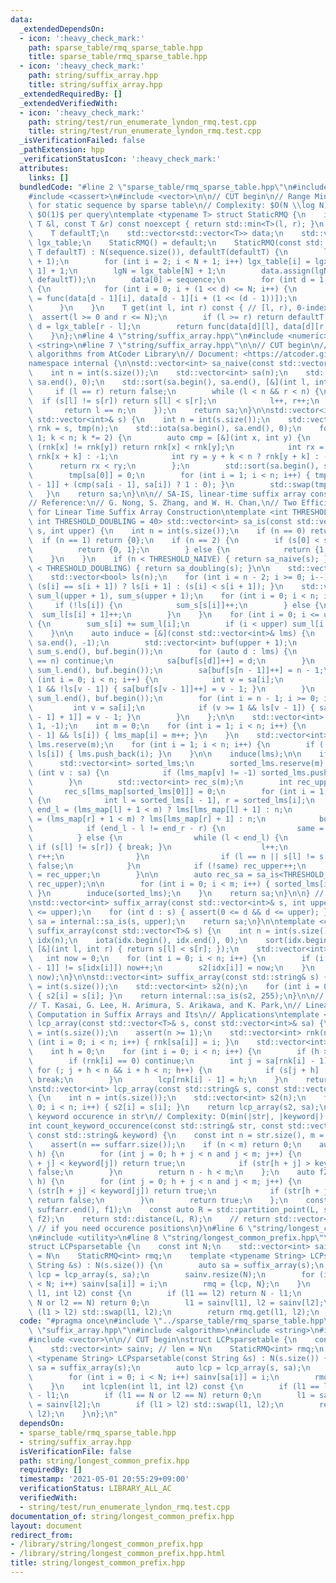 ```yaml
---
data:
  _extendedDependsOn:
  - icon: ':heavy_check_mark:'
    path: sparse_table/rmq_sparse_table.hpp
    title: sparse_table/rmq_sparse_table.hpp
  - icon: ':heavy_check_mark:'
    path: string/suffix_array.hpp
    title: string/suffix_array.hpp
  _extendedRequiredBy: []
  _extendedVerifiedWith:
  - icon: ':heavy_check_mark:'
    path: string/test/run_enumerate_lyndon_rmq.test.cpp
    title: string/test/run_enumerate_lyndon_rmq.test.cpp
  _isVerificationFailed: false
  _pathExtension: hpp
  _verificationStatusIcon: ':heavy_check_mark:'
  attributes:
    links: []
  bundledCode: "#line 2 \"sparse_table/rmq_sparse_table.hpp\"\n#include <algorithm>\n\
    #include <cassert>\n#include <vector>\n\n// CUT begin\n// Range Minimum Query\
    \ for static sequence by sparse table\n// Complexity: $O(N \\log N)$ for precalculation,\
    \ $O(1)$ per query\ntemplate <typename T> struct StaticRMQ {\n    inline T func(const\
    \ T &l, const T &r) const noexcept { return std::min<T>(l, r); }\n    int N, lgN;\n\
    \    T defaultT;\n    std::vector<std::vector<T>> data;\n    std::vector<int>\
    \ lgx_table;\n    StaticRMQ() = default;\n    StaticRMQ(const std::vector<T> &sequence,\
    \ T defaultT) : N(sequence.size()), defaultT(defaultT) {\n        lgx_table.resize(N\
    \ + 1);\n        for (int i = 2; i < N + 1; i++) lgx_table[i] = lgx_table[i >>\
    \ 1] + 1;\n        lgN = lgx_table[N] + 1;\n        data.assign(lgN, std::vector<T>(N,\
    \ defaultT));\n        data[0] = sequence;\n        for (int d = 1; d < lgN; d++)\
    \ {\n            for (int i = 0; i + (1 << d) <= N; i++) {\n                data[d][i]\
    \ = func(data[d - 1][i], data[d - 1][i + (1 << (d - 1))]);\n            }\n  \
    \      }\n    }\n    T get(int l, int r) const { // [l, r), 0-indexed\n      \
    \  assert(l >= 0 and r <= N);\n        if (l >= r) return defaultT;\n        int\
    \ d = lgx_table[r - l];\n        return func(data[d][l], data[d][r - (1 << d)]);\n\
    \    }\n};\n#line 4 \"string/suffix_array.hpp\"\n#include <numeric>\n#include\
    \ <string>\n#line 7 \"string/suffix_array.hpp\"\n\n// CUT begin\n// Suffix array\
    \ algorithms from AtCoder Library\n// Document: <https://atcoder.github.io/ac-library/master/document_ja/string.html>\n\
    namespace internal {\n\nstd::vector<int> sa_naive(const std::vector<int>& s) {\n\
    \    int n = int(s.size());\n    std::vector<int> sa(n);\n    std::iota(sa.begin(),\
    \ sa.end(), 0);\n    std::sort(sa.begin(), sa.end(), [&](int l, int r) {\n   \
    \     if (l == r) return false;\n        while (l < n && r < n) {\n          \
    \  if (s[l] != s[r]) return s[l] < s[r];\n            l++, r++;\n        }\n \
    \       return l == n;\n    });\n    return sa;\n}\n\nstd::vector<int> sa_doubling(const\
    \ std::vector<int>& s) {\n    int n = int(s.size());\n    std::vector<int> sa(n),\
    \ rnk = s, tmp(n);\n    std::iota(sa.begin(), sa.end(), 0);\n    for (int k =\
    \ 1; k < n; k *= 2) {\n        auto cmp = [&](int x, int y) {\n            if\
    \ (rnk[x] != rnk[y]) return rnk[x] < rnk[y];\n            int rx = x + k < n ?\
    \ rnk[x + k] : -1;\n            int ry = y + k < n ? rnk[y + k] : -1;\n      \
    \      return rx < ry;\n        };\n        std::sort(sa.begin(), sa.end(), cmp);\n\
    \        tmp[sa[0]] = 0;\n        for (int i = 1; i < n; i++) { tmp[sa[i]] = tmp[sa[i\
    \ - 1]] + (cmp(sa[i - 1], sa[i]) ? 1 : 0); }\n        std::swap(tmp, rnk);\n \
    \   }\n    return sa;\n}\n\n// SA-IS, linear-time suffix array construction\n\
    // Reference:\n// G. Nong, S. Zhang, and W. H. Chan,\n// Two Efficient Algorithms\
    \ for Linear Time Suffix Array Construction\ntemplate <int THRESHOLD_NAIVE = 10,\
    \ int THRESHOLD_DOUBLING = 40> std::vector<int> sa_is(const std::vector<int>&\
    \ s, int upper) {\n    int n = int(s.size());\n    if (n == 0) return {};\n  \
    \  if (n == 1) return {0};\n    if (n == 2) {\n        if (s[0] < s[1]) {\n  \
    \          return {0, 1};\n        } else {\n            return {1, 0};\n    \
    \    }\n    }\n    if (n < THRESHOLD_NAIVE) { return sa_naive(s); }\n    if (n\
    \ < THRESHOLD_DOUBLING) { return sa_doubling(s); }\n\n    std::vector<int> sa(n);\n\
    \    std::vector<bool> ls(n);\n    for (int i = n - 2; i >= 0; i--) { ls[i] =\
    \ (s[i] == s[i + 1]) ? ls[i + 1] : (s[i] < s[i + 1]); }\n    std::vector<int>\
    \ sum_l(upper + 1), sum_s(upper + 1);\n    for (int i = 0; i < n; i++) {\n   \
    \     if (!ls[i]) {\n            sum_s[s[i]]++;\n        } else {\n          \
    \  sum_l[s[i] + 1]++;\n        }\n    }\n    for (int i = 0; i <= upper; i++)\
    \ {\n        sum_s[i] += sum_l[i];\n        if (i < upper) sum_l[i + 1] += sum_s[i];\n\
    \    }\n\n    auto induce = [&](const std::vector<int>& lms) {\n        std::fill(sa.begin(),\
    \ sa.end(), -1);\n        std::vector<int> buf(upper + 1);\n        std::copy(sum_s.begin(),\
    \ sum_s.end(), buf.begin());\n        for (auto d : lms) {\n            if (d\
    \ == n) continue;\n            sa[buf[s[d]]++] = d;\n        }\n        std::copy(sum_l.begin(),\
    \ sum_l.end(), buf.begin());\n        sa[buf[s[n - 1]]++] = n - 1;\n        for\
    \ (int i = 0; i < n; i++) {\n            int v = sa[i];\n            if (v >=\
    \ 1 && !ls[v - 1]) { sa[buf[s[v - 1]]++] = v - 1; }\n        }\n        std::copy(sum_l.begin(),\
    \ sum_l.end(), buf.begin());\n        for (int i = n - 1; i >= 0; i--) {\n   \
    \         int v = sa[i];\n            if (v >= 1 && ls[v - 1]) { sa[--buf[s[v\
    \ - 1] + 1]] = v - 1; }\n        }\n    };\n\n    std::vector<int> lms_map(n +\
    \ 1, -1);\n    int m = 0;\n    for (int i = 1; i < n; i++) {\n        if (!ls[i\
    \ - 1] && ls[i]) { lms_map[i] = m++; }\n    }\n    std::vector<int> lms;\n   \
    \ lms.reserve(m);\n    for (int i = 1; i < n; i++) {\n        if (!ls[i - 1] &&\
    \ ls[i]) { lms.push_back(i); }\n    }\n\n    induce(lms);\n\n    if (m) {\n  \
    \      std::vector<int> sorted_lms;\n        sorted_lms.reserve(m);\n        for\
    \ (int v : sa) {\n            if (lms_map[v] != -1) sorted_lms.push_back(v);\n\
    \        }\n        std::vector<int> rec_s(m);\n        int rec_upper = 0;\n \
    \       rec_s[lms_map[sorted_lms[0]]] = 0;\n        for (int i = 1; i < m; i++)\
    \ {\n            int l = sorted_lms[i - 1], r = sorted_lms[i];\n            int\
    \ end_l = (lms_map[l] + 1 < m) ? lms[lms_map[l] + 1] : n;\n            int end_r\
    \ = (lms_map[r] + 1 < m) ? lms[lms_map[r] + 1] : n;\n            bool same = true;\n\
    \            if (end_l - l != end_r - r) {\n                same = false;\n  \
    \          } else {\n                while (l < end_l) {\n                   \
    \ if (s[l] != s[r]) { break; }\n                    l++;\n                   \
    \ r++;\n                }\n                if (l == n || s[l] != s[r]) same =\
    \ false;\n            }\n            if (!same) rec_upper++;\n            rec_s[lms_map[sorted_lms[i]]]\
    \ = rec_upper;\n        }\n\n        auto rec_sa = sa_is<THRESHOLD_NAIVE, THRESHOLD_DOUBLING>(rec_s,\
    \ rec_upper);\n\n        for (int i = 0; i < m; i++) { sorted_lms[i] = lms[rec_sa[i]];\
    \ }\n        induce(sorted_lms);\n    }\n    return sa;\n}\n\n} // namespace internal\n\
    \nstd::vector<int> suffix_array(const std::vector<int>& s, int upper) {\n    assert(0\
    \ <= upper);\n    for (int d : s) { assert(0 <= d && d <= upper); }\n    auto\
    \ sa = internal::sa_is(s, upper);\n    return sa;\n}\n\ntemplate <class T> std::vector<int>\
    \ suffix_array(const std::vector<T>& s) {\n    int n = int(s.size());\n    std::vector<int>\
    \ idx(n);\n    iota(idx.begin(), idx.end(), 0);\n    sort(idx.begin(), idx.end(),\
    \ [&](int l, int r) { return s[l] < s[r]; });\n    std::vector<int> s2(n);\n \
    \   int now = 0;\n    for (int i = 0; i < n; i++) {\n        if (i && s[idx[i\
    \ - 1]] != s[idx[i]]) now++;\n        s2[idx[i]] = now;\n    }\n    return internal::sa_is(s2,\
    \ now);\n}\n\nstd::vector<int> suffix_array(const std::string& s) {\n    int n\
    \ = int(s.size());\n    std::vector<int> s2(n);\n    for (int i = 0; i < n; i++)\
    \ { s2[i] = s[i]; }\n    return internal::sa_is(s2, 255);\n}\n\n// Reference:\n\
    // T. Kasai, G. Lee, H. Arimura, S. Arikawa, and K. Park,\n// Linear-Time Longest-Common-Prefix\
    \ Computation in Suffix Arrays and Its\n// Applications\ntemplate <class T> std::vector<int>\
    \ lcp_array(const std::vector<T>& s, const std::vector<int>& sa) {\n    int n\
    \ = int(s.size());\n    assert(n >= 1);\n    std::vector<int> rnk(n);\n    for\
    \ (int i = 0; i < n; i++) { rnk[sa[i]] = i; }\n    std::vector<int> lcp(n - 1);\n\
    \    int h = 0;\n    for (int i = 0; i < n; i++) {\n        if (h > 0) h--;\n\
    \        if (rnk[i] == 0) continue;\n        int j = sa[rnk[i] - 1];\n       \
    \ for (; j + h < n && i + h < n; h++) {\n            if (s[j + h] != s[i + h])\
    \ break;\n        }\n        lcp[rnk[i] - 1] = h;\n    }\n    return lcp;\n}\n\
    \nstd::vector<int> lcp_array(const std::string& s, const std::vector<int>& sa)\
    \ {\n    int n = int(s.size());\n    std::vector<int> s2(n);\n    for (int i =\
    \ 0; i < n; i++) { s2[i] = s[i]; }\n    return lcp_array(s2, sa);\n}\n\n// Count\
    \ keyword occurence in str\n// Complexity: O(min(|str|, |keyword|) * lg |str|)\n\
    int count_keyword_occurence(const std::string& str, const std::vector<int>& suffarr,\
    \ const std::string& keyword) {\n    const int n = str.size(), m = keyword.size();\n\
    \    assert(n == suffarr.size());\n    if (n < m) return 0;\n    auto f1 = [&](int\
    \ h) {\n        for (int j = 0; h + j < n and j < m; j++) {\n            if (str[h\
    \ + j] < keyword[j]) return true;\n            if (str[h + j] > keyword[j]) return\
    \ false;\n        }\n        return n - h < m;\n    };\n    auto f2 = [&](int\
    \ h) {\n        for (int j = 0; h + j < n and j < m; j++) {\n            // if\
    \ (str[h + j] < keyword[j]) return true;\n            if (str[h + j] > keyword[j])\
    \ return false;\n        }\n        return true;\n    };\n    const auto L = std::partition_point(suffarr.begin(),\
    \ suffarr.end(), f1);\n    const auto R = std::partition_point(L, suffarr.end(),\
    \ f2);\n    return std::distance(L, R);\n    // return std::vector<int>(L, R);\
    \ // if you need occurence positions\n}\n#line 6 \"string/longest_common_prefix.hpp\"\
    \n#include <utility>\n#line 8 \"string/longest_common_prefix.hpp\"\n\n// CUT begin\n\
    struct LCPsparsetable {\n    const int N;\n    std::vector<int> sainv; // len\
    \ = N\n    StaticRMQ<int> rmq;\n    template <typename String> LCPsparsetable(const\
    \ String &s) : N(s.size()) {\n        auto sa = suffix_array(s);\n        auto\
    \ lcp = lcp_array(s, sa);\n        sainv.resize(N);\n        for (int i = 0; i\
    \ < N; i++) sainv[sa[i]] = i;\n        rmq = {lcp, N};\n    }\n    int lcplen(int\
    \ l1, int l2) const {\n        if (l1 == l2) return N - l1;\n        if (l1 ==\
    \ N or l2 == N) return 0;\n        l1 = sainv[l1], l2 = sainv[l2];\n        if\
    \ (l1 > l2) std::swap(l1, l2);\n        return rmq.get(l1, l2);\n    }\n};\n"
  code: "#pragma once\n#include \"../sparse_table/rmq_sparse_table.hpp\"\n#include\
    \ \"suffix_array.hpp\"\n#include <algorithm>\n#include <string>\n#include <utility>\n\
    #include <vector>\n\n// CUT begin\nstruct LCPsparsetable {\n    const int N;\n\
    \    std::vector<int> sainv; // len = N\n    StaticRMQ<int> rmq;\n    template\
    \ <typename String> LCPsparsetable(const String &s) : N(s.size()) {\n        auto\
    \ sa = suffix_array(s);\n        auto lcp = lcp_array(s, sa);\n        sainv.resize(N);\n\
    \        for (int i = 0; i < N; i++) sainv[sa[i]] = i;\n        rmq = {lcp, N};\n\
    \    }\n    int lcplen(int l1, int l2) const {\n        if (l1 == l2) return N\
    \ - l1;\n        if (l1 == N or l2 == N) return 0;\n        l1 = sainv[l1], l2\
    \ = sainv[l2];\n        if (l1 > l2) std::swap(l1, l2);\n        return rmq.get(l1,\
    \ l2);\n    }\n};\n"
  dependsOn:
  - sparse_table/rmq_sparse_table.hpp
  - string/suffix_array.hpp
  isVerificationFile: false
  path: string/longest_common_prefix.hpp
  requiredBy: []
  timestamp: '2021-05-01 20:55:29+09:00'
  verificationStatus: LIBRARY_ALL_AC
  verifiedWith:
  - string/test/run_enumerate_lyndon_rmq.test.cpp
documentation_of: string/longest_common_prefix.hpp
layout: document
redirect_from:
- /library/string/longest_common_prefix.hpp
- /library/string/longest_common_prefix.hpp.html
title: string/longest_common_prefix.hpp
---
```

